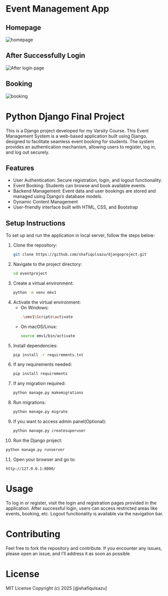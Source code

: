 # Event Management App

## Homepage 
![homepage](https://github.com/user-attachments/assets/59af9378-1855-40ee-819b-df4ef4e4163c)

## After Successfully Login
![After login page](https://github.com/user-attachments/assets/cd75558b-7a3c-4530-a50f-f0b211b7bc9f)

## Booking
![booking](https://github.com/user-attachments/assets/04c856f2-207a-48a4-a335-c3b1316a9823)




# Python Django Final Project

This is a Django project developed for my Varsity Course. This Event Management System is a web-based application built using Django, designed to facilitate seamless event booking for students. The system provides an authentication mechanism, allowing users to register, log in, and log out securely.

## Features

- User Authentication: Secure registration, login, and logout functionality.
- Event Booking: Students can browse and book available events.
- Backend Management: Event data and user bookings are stored and managed using Django’s database models.
- Dynamic Content Management
- User-friendly interface built with HTML, CSS, and Bootstrap
  


## Setup Instructions

To set up and run the application in local server, follow the steps below:

1. Clone the repository:
   ```sh
   git clone https://github.com/shafiqulsazu/djangoproject.git
   ```
2. Navigate to the project directory:
   ```sh
   cd eventproject
   ```
3. Create a virtual environment:
   ```sh
   python -m venv emv1
   ```
4. Activate the virtual environment:
   - On Windows:
     ```sh
     .\emv1\Scripts\activate
     ```
   - On macOS/Linux:
     ```sh
     source emv1/bin/activate
     ```
5. Install dependencies:
   ```sh
   pip install -r requirements.txt
   ```
6. If any requirements needed:
   ```sh
   pip install requirements
   ```
7. If any migration required:
   ```sh
   python manage.py makemigrations
   ```
8. Run migrations:
   ```sh
   python manage.py migrate
   ```
9. If you want to access admin panel(Optional):
   ```sh
   python manage.py createsuperuser
   ```
10. Run the Django project:
   ```sh
   python manage.py runserver
   ```
11. Open your browser and go to:
   ```
   http://127.0.0.1:8000/
   ```


# Usage
To log in or register, visit the login and registration pages provided in the application.
After successful login, users can access restricted areas like events, booking, etc.
Logout functionality is available via the navigation bar.
# Contributing
Feel free to fork the repository and contribute. If you encounter any issues, please open an issue, and I’ll address it as soon as possible

# License
MIT License
Copyright (c) 2025 [@shafiqulsazu]
